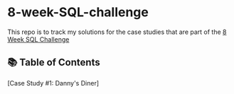 # 8-week-SQL-challenge

This repo is to track my solutions for the case studies that are part of the [8 Week SQL Challenge](https://8weeksqlchallenge.com/about/)

## 📚 Table of Contents
[Case Study #1: Danny's Diner]